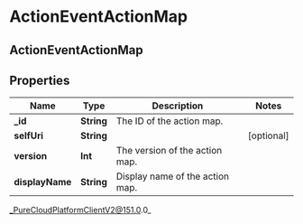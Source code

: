 # ActionEventActionMap

## ActionEventActionMap

## Properties

|Name | Type | Description | Notes|
|------------ | ------------- | ------------- | -------------|
| **_id** | **String** | The ID of the action map. | |
| **selfUri** | **String** |  | [optional] |
| **version** | **Int** | The version of the action map. | |
| **displayName** | **String** | Display name of the action map. | |



_PureCloudPlatformClientV2@151.0.0_
